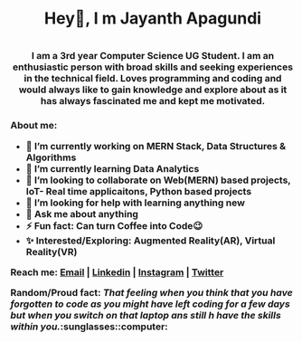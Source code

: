 <h1 align="center"> Hey👋, I m Jayanth Apagundi<h1>
<h3 align="center">I am a 3rd year Computer Science UG Student. I am an enthusiastic person with broad skills and seeking experiences in the technical field. Loves programming and coding and would always like to gain knowledge and explore about as it has always fascinated me and kept me motivated.<h3>

About me:
- 🔭 I’m currently working on **MERN Stack, Data Structures & Algorithms**
- 🌱 I’m currently learning **Data Analytics** 
- 👯 I’m looking to collaborate on **Web(MERN) based projects, IoT- Real time applicaitons, Python based projects** 
- 🤔 I’m looking for help with **learning anything new**
- 💬 Ask me about **anything**
- ⚡ Fun fact: **Can turn Coffee into Code:wink:**
- :sparkles: Interested/Exploring: **Augmented Reality(AR), Virtual Reality(VR)**

Reach me:
 [Email](apagundijayanth1999@gmail.com) | [Linkedin](https://www.linkedin.com/in/JayanthApagundi) | [Instagram](https://www.instagram.com/jayanth_apagundi/) | [Twitter](https://twitter.com/JayanthApagundi)
 
 <p>Random/Proud fact: <i>That feeling when you think that you have forgotten to code as you might have left coding for a few days but when you switch on that laptop ans still  h have the skills within you.</i>:sunglasses::computer: </p>

























